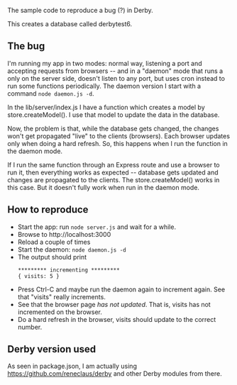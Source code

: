 The sample code to reproduce a bug (?) in Derby. 

This creates a database called derbytest6.

## The bug

I'm running my app in two modes: normal way, listening a port and accepting requests from browsers --  and in a "daemon" mode that runs a only on the server side, doesn't listen to any port, but uses cron instead to run some functions periodically. The daemon version I start with a command `node daemon.js -d`.

In the lib/server/index.js I have a function which creates a model by store.createModel(). I use that model to update the data in the database. 

Now, the problem is that, while the database gets changed, the changes won't get propagated "live" to the clients (browsers). Each browser updates only when doing a hard refresh. So, this happens when I run the function in the daemon mode.

If I run the same function through an Express route and use a browser to run it, then everything works as expected -- database gets updated and changes are propagated to the clients. The store.createModel() works in this case. But it doesn't fully work when run in the daemon mode.

## How to reproduce

- Start the app: run `node server.js` and wait for a while.
- Browse to http://localhost:3000
- Reload a couple of times
- Start the daemon: `node daemon.js -d`
- The output should print 
	```
	********* incrementing *********
	{ visits: 5 }
	```
- Press Ctrl-C and maybe run the daemon again to increment again. See that "visits" really increments.
- See that the browser page *has not updated*. That is, visits has not incremented on the browser.
- Do a hard refresh in the browser, visits should update to the correct number.

## Derby version used

As seen in package.json, I am actually using https://github.com/reneclaus/derby and other Derby modules from there.
